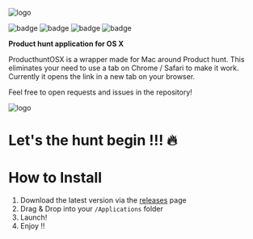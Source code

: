 ![logo](https://raw.githubusercontent.com/remirobert/ProducthuntOSX/master/Documentation/logo.png)

![badge](https://img.shields.io/badge/plateform-OSX-ff69b4.svg) ![badge](https://img.shields.io/github/downloads/ProducthuntOSX/ProducthuntOSX/latest/total.svg) ![badge](https://img.shields.io/badge/price-Free-blue.svg) ![badge](https://img.shields.io/badge/-Download-orange.svg)

**Product hunt application for OS X**

ProducthuntOSX is a wrapper made for Mac around Product hunt.
This eliminates your need to use a tab on Chrome / Safari to make it work.
Currently it opens the link in a new tab on your browser.

Feel free to open requests and issues in the repository!

![logo](https://raw.githubusercontent.com/remirobert/ProducthuntOSX/master/Documentation/screenshot.png)

Let's the hunt begin !!! 🔥
===========================

How to Install
==============

1. Download the latest version via the [releases](https://github.com/remirobert/ProducthuntOSX/releases) page
1. Drag & Drop into your `/Applications` folder
1. Launch!
1. Enjoy !!
